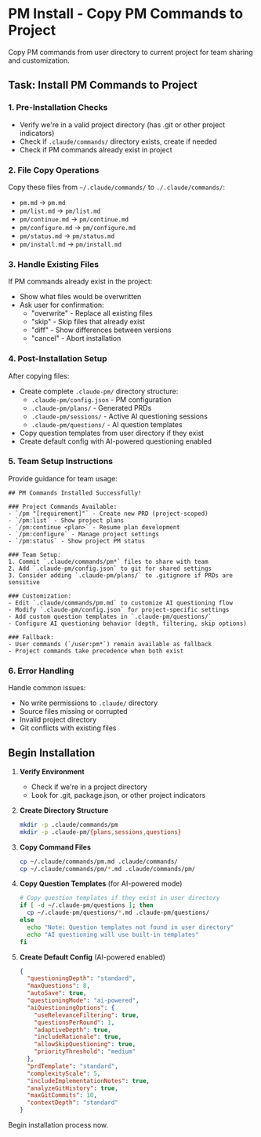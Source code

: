 # PM Install - Copy PM Commands to Project

Copy PM commands from user directory to current project for team sharing and customization.

## Task: Install PM Commands to Project

### 1. Pre-Installation Checks
- Verify we're in a valid project directory (has .git or other project indicators)
- Check if `.claude/commands/` directory exists, create if needed
- Check if PM commands already exist in project

### 2. File Copy Operations
Copy these files from `~/.claude/commands/` to `./.claude/commands/`:
- `pm.md` → `pm.md`
- `pm/list.md` → `pm/list.md`
- `pm/continue.md` → `pm/continue.md`
- `pm/configure.md` → `pm/configure.md`
- `pm/status.md` → `pm/status.md`
- `pm/install.md` → `pm/install.md`

### 3. Handle Existing Files
If PM commands already exist in the project:
- Show what files would be overwritten
- Ask user for confirmation:
  - "overwrite" - Replace all existing files
  - "skip" - Skip files that already exist
  - "diff" - Show differences between versions
  - "cancel" - Abort installation

### 4. Post-Installation Setup
After copying files:
- Create complete `.claude-pm/` directory structure:
  - `.claude-pm/config.json` - PM configuration
  - `.claude-pm/plans/` - Generated PRDs
  - `.claude-pm/sessions/` - Active AI questioning sessions
  - `.claude-pm/questions/` - AI question templates
- Copy question templates from user directory if they exist
- Create default config with AI-powered questioning enabled

### 5. Team Setup Instructions
Provide guidance for team usage:
```
## PM Commands Installed Successfully!

### Project Commands Available:
- `/pm "[requirement]"` - Create new PRD (project-scoped)
- `/pm:list` - Show project plans
- `/pm:continue <plan>` - Resume plan development
- `/pm:configure` - Manage project settings
- `/pm:status` - Show project PM status

### Team Setup:
1. Commit `.claude/commands/pm*` files to share with team
2. Add `.claude-pm/config.json` to git for shared settings
3. Consider adding `.claude-pm/plans/` to .gitignore if PRDs are sensitive

### Customization:
- Edit `.claude/commands/pm.md` to customize AI questioning flow
- Modify `.claude-pm/config.json` for project-specific settings
- Add custom question templates in `.claude-pm/questions/`
- Configure AI questioning behavior (depth, filtering, skip options)

### Fallback:
- User commands (`/user:pm*`) remain available as fallback
- Project commands take precedence when both exist
```

### 6. Error Handling
Handle common issues:
- No write permissions to `.claude/` directory
- Source files missing or corrupted
- Invalid project directory
- Git conflicts with existing files

## Begin Installation

1. **Verify Environment**
   - Check if we're in a project directory
   - Look for .git, package.json, or other project indicators

2. **Create Directory Structure**
   ```bash
   mkdir -p .claude/commands/pm
   mkdir -p .claude-pm/{plans,sessions,questions}
   ```

3. **Copy Command Files**
   ```bash
   cp ~/.claude/commands/pm.md .claude/commands/
   cp ~/.claude/commands/pm/*.md .claude/commands/pm/
   ```

4. **Copy Question Templates** (for AI-powered mode)
   ```bash
   # Copy question templates if they exist in user directory
   if [ -d ~/.claude-pm/questions ]; then
     cp ~/.claude-pm/questions/*.md .claude-pm/questions/
   else
     echo "Note: Question templates not found in user directory"
     echo "AI questioning will use built-in templates"
   fi
   ```

5. **Create Default Config** (AI-powered enabled)
   ```json
   {
     "questioningDepth": "standard",
     "maxQuestions": 8,
     "autoSave": true,
     "questioningMode": "ai-powered",
     "aiQuestioningOptions": {
       "useRelevanceFiltering": true,
       "questionsPerRound": 1,
       "adaptiveDepth": true,
       "includeRationale": true,
       "allowSkipQuestioning": true,
       "priorityThreshold": "medium"
     },
     "prdTemplate": "standard",
     "complexityScale": 5,
     "includeImplementationNotes": true,
     "analyzeGitHistory": true,
     "maxGitCommits": 10,
     "contextDepth": "standard"
   }
   ```

Begin installation process now.